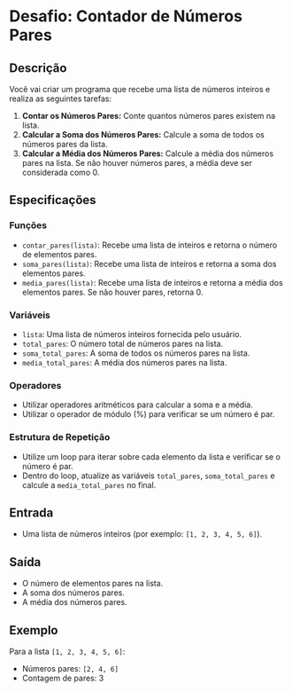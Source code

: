 # Desafio: Contador de Números Pares

## Descrição

Você vai criar um programa que recebe uma lista de números inteiros e realiza as seguintes tarefas:

1. **Contar os Números Pares:** Conte quantos números pares existem na lista.
2. **Calcular a Soma dos Números Pares:** Calcule a soma de todos os números pares da lista.
3. **Calcular a Média dos Números Pares:** Calcule a média dos números pares na lista. Se não houver números pares, a média deve ser considerada como 0.

## Especificações

### Funções

- `contar_pares(lista)`: Recebe uma lista de inteiros e retorna o número de elementos pares.
- `soma_pares(lista)`: Recebe uma lista de inteiros e retorna a soma dos elementos pares.
- `media_pares(lista)`: Recebe uma lista de inteiros e retorna a média dos elementos pares. Se não houver pares, retorna 0.

### Variáveis

- `lista`: Uma lista de números inteiros fornecida pelo usuário.
- `total_pares`: O número total de números pares na lista.
- `soma_total_pares`: A soma de todos os números pares na lista.
- `media_total_pares`: A média dos números pares na lista.

### Operadores

- Utilizar operadores aritméticos para calcular a soma e a média.
- Utilizar o operador de módulo (%) para verificar se um número é par.

### Estrutura de Repetição

- Utilize um loop para iterar sobre cada elemento da lista e verificar se o número é par.
- Dentro do loop, atualize as variáveis `total_pares`, `soma_total_pares` e calcule a `media_total_pares` no final.

## Entrada

- Uma lista de números inteiros (por exemplo: `[1, 2, 3, 4, 5, 6]`).

## Saída

- O número de elementos pares na lista.
- A soma dos números pares.
- A média dos números pares.

## Exemplo

Para a lista `[1, 2, 3, 4, 5, 6]`:

- Números pares: `[2, 4, 6]`
- Contagem de pares: 3
